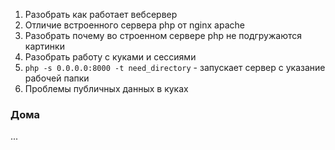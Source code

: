 1) Разобрать как работает вебсервер
2) Отличие встроенного сервера php от nginx apache
3) Разобрать почему во строенном сервере php не подгружаются картинки
4) Разобрать работу с куками и сессиями
5) ```php -s 0.0.0.0:8000 -t need_directory``` - запускает сервер
с указание рабочей папки
6) Проблемы публичных данных в куках

### Дома
...